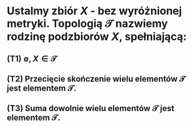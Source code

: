# Ustalmy zbiór $X$ - bez wyróżnionej metryki. **Topologią** $\mathcal{T}$ nazwiemy rodzinę podzbiorów $X$, spełniającą:
## (T1) $\emptyset,X\in \mathcal{T}$
## (T2) Przecięcie skończenie wielu elementów $\mathcal{T}$ jest elementem $\mathcal{T}$.
## (T3) Suma dowolnie wielu elementów $\mathcal{T}$ jest elementem $\mathcal{T}$.

